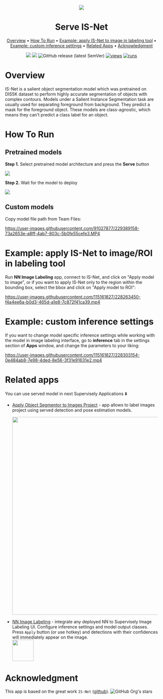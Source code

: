 <div align="center" markdown>
<img src="https://user-images.githubusercontent.com/115161827/227242096-4d4d9481-d6f9-4032-8977-63901361fa19.jpg"/>  

# Serve IS-Net

<p align="center">
  <a href="#Overview">Overview</a> •
  <a href="#How-To-Run">How To Run</a> •
  <a href="#example-apply-is-net-to-image/roi-in-labeling-tool">Example: apply IS-Net to image in labeling tool</a> •
  <a href="#example-custom-inference-settings/roi-in-labeling-tool">Example: custom inference settings</a> •
  <a href="#Related-apps">Related Apps</a> •
  <a href="#Acknowledgment">Acknowledgment</a>
</p>

[![](https://img.shields.io/badge/supervisely-ecosystem-brightgreen)](https://ecosystem.supervise.ly/apps/supervisely-ecosystem/serve-isnet)
[![](https://img.shields.io/badge/slack-chat-green.svg?logo=slack)](https://supervise.ly/slack)
![GitHub release (latest SemVer)](https://img.shields.io/github/v/release/supervisely-ecosystem/serve-isnet)
[![views](https://app.supervise.ly/img/badges/views/supervisely-ecosystem/serve-isnet.png)](https://supervise.ly)
[![runs](https://app.supervise.ly/img/badges/runs/supervisely-ecosystem/serve-isnet.png)](https://supervise.ly)

</div>

# Overview

IS-Net is a salient object segmentation model which was pretrained on DIS5K dataset to perform highly accurate segmentation of objects with complex contours.
Models under a Salient Instance Segmentation task are usually used for separating foreground from background. They predict a mask for the foreground object. These models are class-agnostic, which means they can't predict a class label for an object.

# How To Run

## Pretrained models

**Step 1.** Select pretrained model architecture and press the **Serve** button

<img src=https://user-images.githubusercontent.com/115161827/228220699-dd8a063d-d9c5-4e29-b5b0-0f0c7bdaa141.png> </img>

**Step 2.** Wait for the model to deploy

<img src=https://user-images.githubusercontent.com/115161827/228220710-8fd2b3d1-9e0b-4724-8bb7-abcf2a5bd1c3.png> </img>

## Custom models

Copy model file path from Team Files:

https://user-images.githubusercontent.com/91027877/229389158-73a2653e-a8ff-4ab7-803c-5b0fe55cefe3.MP4

# Example: apply IS-Net to image/ROI in labeling tool

Run **NN Image Labeling** app, connect to IS-Net, and click on "Apply model to image", or if you want to apply IS-Net only to the region within the bounding box, select the bbox and click on "Apply model to ROI":

https://user-images.githubusercontent.com/115161827/228263450-f4a4ee6a-b0d3-465d-a1e8-7c872f41ca39.mp4

# Example: custom inference settings

If you want to change model specific inference settings while working with the model in image labeling interface, go to **inference** tab in the settings section of **Apps** window, and change the parameters to your liking:

https://user-images.githubusercontent.com/115161827/228303154-0e484ab8-7e98-4ded-8e56-3f31e91631e2.mp4

# Related apps

You can use served model in next Supervisely Applications ⬇️

- [Apply Object Segmentor to Images Project](https://ecosystem.supervise.ly/apps/apply-object-segmentor-to-images-project) - app allows to label images project using served  detection and pose estimation models.
   
    <img data-key="sly-module-link" data-module-slug="supervisely-ecosystem/apply-object-segmentor-to-images-project" src=icon width="650px"/>
    
- [NN Image Labeling](https://ecosystem.supervise.ly/apps/supervisely-ecosystem%252Fnn-image-labeling%252Fannotation-tool) - integrate any deployed NN to Supervisely Image Labeling UI. Configure inference settings and model output classes. Press `Apply` button (or use hotkey) and detections with their confidences will immediately appear on the image.   
    <img data-key="sly-module-link" data-module-slug="supervisely-ecosystem/nn-image-labeling/annotation-tool" src="https://i.imgur.com/hYEucNt.png" height="70px" margin-bottom="20px"/>
    
# Acknowledgment

This app is based on the great work `IS-Net` ([github](https://github.com/xuebinqin/DIS?ysclid=lfs48vrw5740792321)). ![GitHub Org's stars](https://img.shields.io/github/stars/xuebinqin/DIS?style=social)
